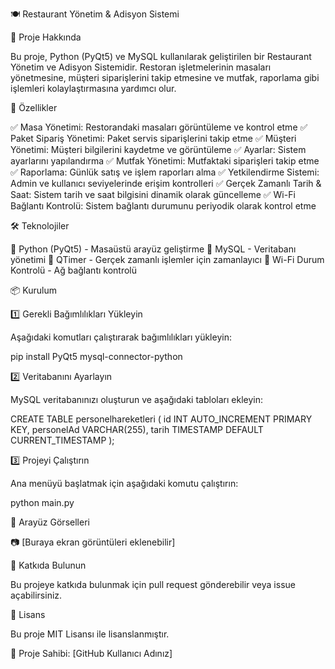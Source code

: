 🍽️ Restaurant Yönetim & Adisyon Sistemi

📌 Proje Hakkında

Bu proje, Python (PyQt5) ve MySQL kullanılarak geliştirilen bir Restaurant Yönetim ve Adisyon Sistemidir. Restoran işletmelerinin masaları yönetmesine, müşteri siparişlerini takip etmesine ve mutfak, raporlama gibi işlemleri kolaylaştırmasına yardımcı olur.

🚀 Özellikler

✅ Masa Yönetimi: Restorandaki masaları görüntüleme ve kontrol etme
✅ Paket Sipariş Yönetimi: Paket servis siparişlerini takip etme
✅ Müşteri Yönetimi: Müşteri bilgilerini kaydetme ve görüntüleme
✅ Ayarlar: Sistem ayarlarını yapılandırma
✅ Mutfak Yönetimi: Mutfaktaki siparişleri takip etme
✅ Raporlama: Günlük satış ve işlem raporları alma
✅ Yetkilendirme Sistemi: Admin ve kullanıcı seviyelerinde erişim kontrolleri
✅ Gerçek Zamanlı Tarih & Saat: Sistem tarih ve saat bilgisini dinamik olarak güncelleme
✅ Wi-Fi Bağlantı Kontrolü: Sistem bağlantı durumunu periyodik olarak kontrol etme

🛠️ Teknolojiler

🔹 Python (PyQt5) - Masaüstü arayüz geliştirme
🔹 MySQL - Veritabanı yönetimi
🔹 QTimer - Gerçek zamanlı işlemler için zamanlayıcı
🔹 Wi-Fi Durum Kontrolü - Ağ bağlantı kontrolü

📦 Kurulum

1️⃣ Gerekli Bağımlılıkları Yükleyin

Aşağıdaki komutları çalıştırarak bağımlılıkları yükleyin:

pip install PyQt5 mysql-connector-python

2️⃣ Veritabanını Ayarlayın

MySQL veritabanınızı oluşturun ve aşağıdaki tabloları ekleyin:

CREATE TABLE personelhareketleri (
    id INT AUTO_INCREMENT PRIMARY KEY,
    personelAd VARCHAR(255),
    tarih TIMESTAMP DEFAULT CURRENT_TIMESTAMP
);

3️⃣ Projeyi Çalıştırın

Ana menüyü başlatmak için aşağıdaki komutu çalıştırın:

python main.py

📸 Arayüz Görselleri

📷 [Buraya ekran görüntüleri eklenebilir]

🤝 Katkıda Bulunun

Bu projeye katkıda bulunmak için pull request gönderebilir veya issue açabilirsiniz.

📜 Lisans

Bu proje MIT Lisansı ile lisanslanmıştır.

🎯 Proje Sahibi: [GitHub Kullanıcı Adınız]
